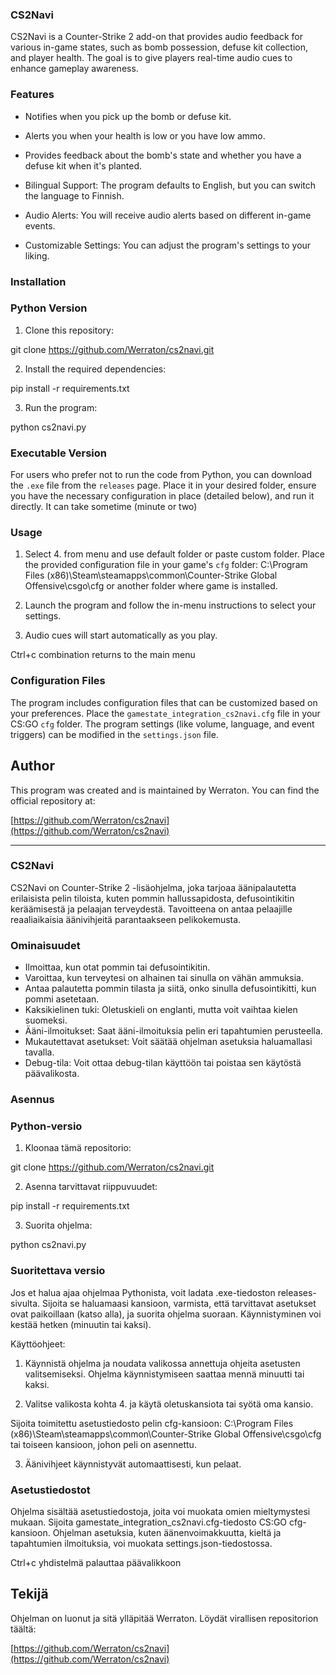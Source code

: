 ### CS2Navi

CS2Navi is a Counter-Strike 2 add-on that provides audio feedback for various in-game states, such as bomb possession, defuse kit collection, and player health. The goal is to give players real-time audio cues to enhance gameplay awareness.

### Features

- Notifies when you pick up the bomb or defuse kit.
- Alerts you when your health is low or you have low ammo.
- Provides feedback about the bomb's state and whether you have a defuse kit when it's planted.

- Bilingual Support: The program defaults to English, but you can switch the language to Finnish.
- Audio Alerts: You will receive audio alerts based on different in-game events.
- Customizable Settings: You can adjust the program's settings to your liking.

### Installation

### Python Version

1. Clone this repository:

git clone https://github.com/Werraton/cs2navi.git

2. Install the required dependencies:

pip install -r requirements.txt

3. Run the program:

python cs2navi.py


### Executable Version
For users who prefer not to run the code from Python, you can download the `.exe` file from the `releases` page. Place it in your desired folder, ensure you have the necessary configuration in place (detailed below), and run it directly.
It can take sometime (minute or two)

### Usage

1. Select 4. from menu and use default folder or paste custom folder.
Place the provided configuration file in your game's `cfg` folder:
C:\Program Files (x86)\Steam\steamapps\common\Counter-Strike Global Offensive\csgo\cfg or another folder where game is installed. 

2. Launch the program and follow the in-menu instructions to select your settings.

3. Audio cues will start automatically as you play.

Ctrl+c combination returns to the main menu

### Configuration Files

The program includes configuration files that can be customized based on your preferences. Place the `gamestate_integration_cs2navi.cfg` file in your CS:GO `cfg` folder. The program settings (like volume, language, and event triggers) can be modified in the `settings.json` file.

## Author

This program was created and is maintained by Werraton. You can find the official repository at:

[https://github.com/Werraton/cs2navi](https://github.com/Werraton/cs2navi)

---

### CS2Navi

CS2Navi on Counter-Strike 2 -lisäohjelma, joka tarjoaa äänipalautetta erilaisista pelin tiloista, kuten pommin hallussapidosta, defusointikitin keräämisestä ja pelaajan terveydestä. Tavoitteena on antaa pelaajille reaaliaikaisia äänivihjeitä parantaakseen pelikokemusta.

### Ominaisuudet

- Ilmoittaa, kun otat pommin tai defusointikitin.
- Varoittaa, kun terveytesi on alhainen tai sinulla on vähän ammuksia.
- Antaa palautetta pommin tilasta ja siitä, onko sinulla defusointikitti, kun pommi asetetaan.
- Kaksikielinen tuki: Oletuskieli on englanti, mutta voit vaihtaa kielen suomeksi.
- Ääni-ilmoitukset: Saat ääni-ilmoituksia pelin eri tapahtumien perusteella.
- Mukautettavat asetukset: Voit säätää ohjelman asetuksia haluamallasi tavalla.
- Debug-tila: Voit ottaa debug-tilan käyttöön tai poistaa sen käytöstä päävalikosta.

### Asennus

### Python-versio

1. Kloonaa tämä repositorio:

git clone https://github.com/Werraton/cs2navi.git

2. Asenna tarvittavat riippuvuudet:

pip install -r requirements.txt

3. Suorita ohjelma:

python cs2navi.py

### Suoritettava versio
Jos et halua ajaa ohjelmaa Pythonista, voit ladata .exe-tiedoston releases-sivulta. Sijoita se haluamaasi kansioon, varmista, että tarvittavat asetukset ovat paikoillaan (katso alla), ja suorita ohjelma suoraan. Käynnistyminen voi kestää hetken (minuutin tai kaksi).

Käyttöohjeet:

1. Käynnistä ohjelma ja noudata valikossa annettuja ohjeita asetusten valitsemiseksi. Ohjelma käynnistymiseen saattaa mennä minuutti tai kaksi.

2. Valitse valikosta kohta 4. ja käytä oletuskansiota tai syötä oma kansio.

Sijoita toimitettu asetustiedosto pelin cfg-kansioon:
C:\Program Files (x86)\Steam\steamapps\common\Counter-Strike Global Offensive\csgo\cfg
tai toiseen kansioon, johon peli on asennettu.

3. Äänivihjeet käynnistyvät automaattisesti, kun pelaat.

### Asetustiedostot

Ohjelma sisältää asetustiedostoja, joita voi muokata omien mieltymystesi mukaan. Sijoita gamestate_integration_cs2navi.cfg-tiedosto CS:GO
cfg-kansioon. Ohjelman asetuksia, kuten äänenvoimakkuutta, kieltä ja tapahtumien ilmoituksia, voi muokata settings.json-tiedostossa.

Ctrl+c yhdistelmä palauttaa päävalikkoon

## Tekijä

Ohjelman on luonut ja sitä ylläpitää Werraton. Löydät virallisen repositorion täältä:

[https://github.com/Werraton/cs2navi](https://github.com/Werraton/cs2navi)